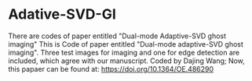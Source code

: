 # Adative-SVD-GI
There are codes of paper entitled "Dual-mode Adaptive-SVD ghost imaging"
This is Code of paper entitled "Dual-mode adaptive-SVD ghost imaging". 
Three test images for imaging and one for edge detection are included, which agree with our manuscript.
Coded by Dajing Wang; 
Now, this papaer can be found at: https://doi.org/10.1364/OE.486290

